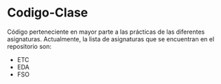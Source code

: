 # Codigo-Clase

Código perteneciente en mayor parte a las prácticas de las diferentes asignaturas.
Actualmente, la lista de asignaturas que se encuentran en el repositorio son:
 * ETC
 * EDA
 * FSO
